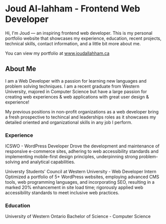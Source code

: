# Joud Al-lahham - Frontend Web Developer
Hi, I'm Joud — an inspiring frontend web developer. This is my personal portfolio website that showcases my experience, education, recent projects, technical skills, contact information, and a little bit more about me.

You can view my portfolio at www.joudallahham.ca

## About Me
I am a Web Developer with a passion for learning new languages and problem solving techniques. I am a recent graduate from Western University, majored in Computer Science but have a large passion for creating web experiences & web applications with great user design & experience!

My previous positions in non-profit organizations as a web developer bring a fresh prospective to techincal and leaderships roles as it showcases my detailed oriented and organizational skills in any job I perform.

### Experience
ICSWO - WordPress Developer
Drove the development and maintenance of responsive e-commerce sites, adhering to web accessibility standards and implementing mobile-first design principles, underpinning strong problem-solving and analytical capabilities.

Universty Students' Council at Western University - Web Developer Intern
Optimized a portfolio of 5+ WordPress websites, employing advanced CMS tools, web programming languages, and incorporating SEO, resulting in a marked 20% enhancement in site load time; rigorously applied web accessibility standards to meet inclusive web practices.

### Education
University of Western Ontario
Bachelor of Science - Computer Science
